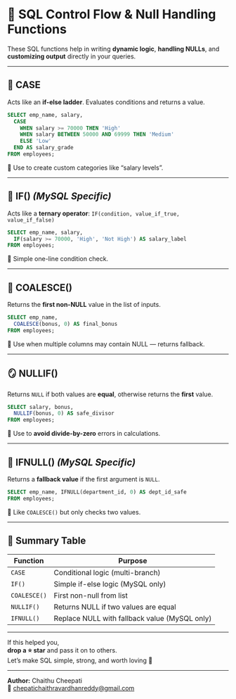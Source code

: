 # 🧠 SQL Control Flow & Null Handling Functions

These SQL functions help in writing **dynamic logic**, **handling NULLs**, and **customizing output** directly in your queries.

---

## 🎯 CASE

Acts like an **if-else ladder**. Evaluates conditions and returns a value.

```sql
SELECT emp_name, salary,
  CASE
    WHEN salary >= 70000 THEN 'High'
    WHEN salary BETWEEN 50000 AND 69999 THEN 'Medium'
    ELSE 'Low'
  END AS salary_grade
FROM employees;
```

📌 Use to create custom categories like “salary levels”.

---

## 🧪 IF() *(MySQL Specific)*

Acts like a **ternary operator**: `IF(condition, value_if_true, value_if_false)`

```sql
SELECT emp_name, salary,
  IF(salary >= 70000, 'High', 'Not High') AS salary_label
FROM employees;
```

📌 Simple one-line condition check.

---

## 🌈 COALESCE()

Returns the **first non-NULL** value in the list of inputs.

```sql
SELECT emp_name,
  COALESCE(bonus, 0) AS final_bonus
FROM employees;
```

📌 Use when multiple columns may contain NULL — returns fallback.

---

## 🪞 NULLIF()

Returns `NULL` if both values are **equal**, otherwise returns the **first** value.

```sql
SELECT salary, bonus,
  NULLIF(bonus, 0) AS safe_divisor
FROM employees;
```

📌 Use to **avoid divide-by-zero** errors in calculations.

---

## 🛟 IFNULL() *(MySQL Specific)*

Returns a **fallback value** if the first argument is `NULL`.

```sql
SELECT emp_name, IFNULL(department_id, 0) AS dept_id_safe
FROM employees;
```

📌 Like `COALESCE()` but only checks two values.

---

## 🧠 Summary Table

| Function     | Purpose                                      |
|--------------|----------------------------------------------|
| `CASE`       | Conditional logic (multi-branch)             |
| `IF()`       | Simple if-else logic (MySQL only)            |
| `COALESCE()` | First non-null from list                     |
| `NULLIF()`   | Returns NULL if two values are equal         |
| `IFNULL()`   | Replace NULL with fallback value (MySQL only) |

---

If this helped you,  
**drop a ⭐ star** and pass it on to others.  
Let’s make SQL simple, strong, and worth loving 💙

---

**Author:** Chaithu Cheepati  
📩 chepatichaithravardhanreddy@gmail.com
